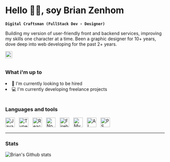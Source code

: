 <p align="center" width="400">
            <h1>Hello 👋🏽, soy Brian Zenhom </h1>
</p>


**`Digital Craftsman (FullStack Dev - Designer)`**

Building my version of user-friendly front and backend services, improving my skills one character at a time.
Been a graphic designer for 10+ years, dove deep into web developing for the past 2+ years.

<a href="https://www.linkedin.com/in/brianzenhom/" target="_blank">
<img align="left" alt="Brian Zenhom LinkedIN" width="22px" src="https://icongr.am/fontawesome/linkedin.svg?size=128&color=70c8ff" />
</a>
<br>

#

### What i'm up to

<li>💼  I'm currently looking to be hired</li>
<li>💻  I'm currently developing freelance projects</li>

#
### Languages and tools

<img align="left" alt="Javascript" width="30px" style="padding-right:10px;" src="https://cdn.jsdelivr.net/gh/devicons/devicon/icons/javascript/javascript-original.svg" />

<img align="left" alt="TypeScript" width="30px" style="padding-right:10px;" src="https://cdn.jsdelivr.net/gh/devicons/devicon/icons/typescript/typescript-original.svg" />

<img align="left" alt="React" width="30px" style="padding-right:10px;" src="https://cdn.jsdelivr.net/gh/devicons/devicon/icons/react/react-original.svg" />

<img align="left" alt="NodeJs" width="30px" style="padding-right:10px;" src="https://cdn.jsdelivr.net/gh/devicons/devicon/icons/nodejs/nodejs-original.svg" />

<img align="left" alt="Firebase" width="30px" style="padding-right:10px;" src="https://cdn.jsdelivr.net/gh/devicons/devicon/icons/firebase/firebase-plain.svg" />

<img align="left" alt="Mysql" width="30px" style="padding-right:10px;" src="https://cdn.jsdelivr.net/gh/devicons/devicon/icons/mysql/mysql-original.svg" />
            
<img align="left" alt="AI" width="30px" style="padding-right:10px;" src="https://cdn.jsdelivr.net/gh/devicons/devicon/icons/illustrator/illustrator-plain.svg" />

<img align="left" alt="PS" width="30px" style="padding-right:10px;" src="https://cdn.jsdelivr.net/gh/devicons/devicon/icons/photoshop/photoshop-plain.svg" />
          

<br/>
<br/>


---
### Stats

![Brian's Github stats](https://github-readme-stats.vercel.app/api?username=BrianZenhom&show_icons=true&theme=dark)

